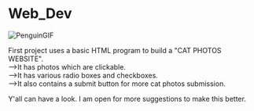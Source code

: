 # Web_Dev
![PenguinGIF](https://github.com/user-attachments/assets/df634829-8ab2-41f8-a945-6991b3255052)

First project uses a basic HTML program to build a "CAT PHOTOS WEBSITE".
<br>
-->It has photos which are clickable.
<br>
-->It has various radio boxes and checkboxes.
<br>
-->It also contains a submit button for more cat photos submission.
<br>

Y'all can have a look. I am open for more suggestions to make this better.
